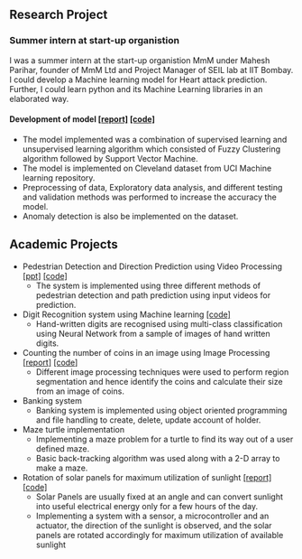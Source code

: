 ## Research Project
### Summer intern at start-up organistion
I was a summer intern at the start-up organistion MmM under Mahesh Parihar, founder of MmM Ltd and Project Manager of SEIL lab at IIT Bombay. 
I could develop a Machine learning model for Heart attack prediction. Further, I could learn python and its Machine Learning libraries in an elaborated way.
#### Development of model [[report]](https://drive.google.com/file/d/1d1av8IKFxcFqQgr8LMFCUzPV7MtgKrcj/view?usp=sharing) [[code]](https://github.com/Tuniya-Neha/Internship)
* The model implemented was a combination of supervised learning and unsupervised learning algorithm which consisted of Fuzzy Clustering algorithm followed by Support Vector Machine.
* The model is implemented on Cleveland dataset from UCI Machine learning repository.
* Preprocessing of data, Exploratory data analysis, and different testing and validation methods was performed to increase the accuracy the model.
* Anomaly detection is also be implemented on the dataset.

## Academic Projects
* Pedestrian Detection and Direction Prediction using Video Processing [[ppt]](https://drive.google.com/file/d/1SOUdiEj2xeiuykUTd8RzsSbvYP2tsp5r/view?usp=sharing) [[code]](https://github.com/Tuniya-Neha/pedestrian-project)
  * The system is implemented using three different methods of pedestrian detection and path prediction using input videos for prediction.
* Digit Recognition system using Machine learning [[code]](https://github.com/Tuniya-Neha/Digit_recognition)
  * Hand-written digits are recognised using multi-class classification using Neural Network from a sample of images of hand written digits.
* Counting the number of coins in an image using Image Processing [[report]](https://drive.google.com/file/d/1hI_ZBBjyNLm5pkQoyiJjDvkWZKKQ7SCh/view?usp=sharing) [[code]](https://github.com/Tuniya-Neha/coins)
  * Different image processing techniques were used to perform region segmentation and hence identify the coins and calculate their size from an image of coins.
* Banking system  
  * Banking system is implemented using object oriented programming and file handling to create, delete, update account of holder.
* Maze turtle implementation
  * Implementing a maze problem for a turtle to find its way out of a user defined maze.
  * Basic back-tracking algorithm was used along with a 2-D array to make a maze.
* Rotation of solar panels for maximum utilization of sunlight [[report]](https://drive.google.com/file/d/1ItStiQ8yk7rNk1Q9OuLuVHZNn1HWnC9m/view?usp=sharing) [[code]](https://github.com/Tuniya-Neha/Solar_panels)
  * Solar Panels are usually fixed at an angle and can convert sunlight into useful electrical energy only for a few hours of the day.
  * Implementing a system with a sensor, a microcontroller and an actuator, the direction of the sunlight is observed, and the solar panels are rotated accordingly for maximum utilization of available sunlight
